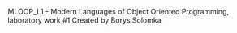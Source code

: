 MLOOP_L1 - Modern Languages of Object Oriented Programming, laboratory work #1
Created by Borys Solomka
